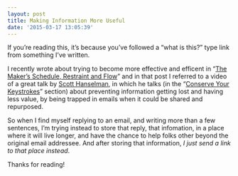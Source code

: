 ```yaml
---
layout: post
title: Making Information More Useful
date: '2015-03-17 13:05:39'
---
```



If you’re reading this, it’s because you’ve followed a “what is this?” type link from something I’ve written.

I recently wrote about trying to become more effective and efficent in “[The Maker’s Schedule, Restraint and Flow](http://pipetree.com/qmacro/blog/2015/03/the-makers-schedule-restraint-and-flow/)” and in that post I referred to a video of a great talk by [Scott Hanselman](http://www.hanselman.com/), in which he talks (in the “[Conserve Your Keystrokes](https://youtu.be/IWPgUn8tL8s?t=33m9s)” section) about preventing information getting lost and having less value, by being trapped in emails when it could be shared and repurposed.

So when I find myself replying to an email, and writing more than a few sentences, I’m trying instead to store that reply, that infomation, in a place where it will live longer, and have the chance to help folks other beyond the original email addressee. And after storing that information, *I just send a link to that place instead*.

Thanks for reading!


